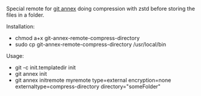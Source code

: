 Special remote for [git annex](https://git-annex.branchable.com) doing compression with zstd before storing the files in a folder.

Installation:
- chmod a+x git-annex-remote-compress-directory
- sudo cp git-annex-remote-compress-directory /usr/local/bin

Usage:
- git -c init.templatedir init
- git annex init
- git annex initremote myremote type=external encryption=none externaltype=compress-directory directory="someFolder"
